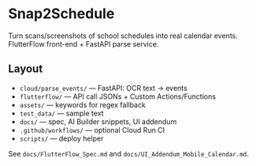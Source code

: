 # Snap2Schedule

Turn scans/screenshots of school schedules into real calendar events. FlutterFlow front-end + FastAPI parse service.

## Layout
- `cloud/parse_events/` — FastAPI: OCR text → events
- `flutterflow/` — API call JSONs + Custom Actions/Functions
- `assets/` — keywords for regex fallback
- `test_data/` — sample text
- `docs/` — spec, AI Builder snippets, UI addendum
- `.github/workflows/` — optional Cloud Run CI
- `scripts/` — deploy helper

See `docs/FlutterFlow_Spec.md` and `docs/UI_Addendum_Mobile_Calendar.md`.
